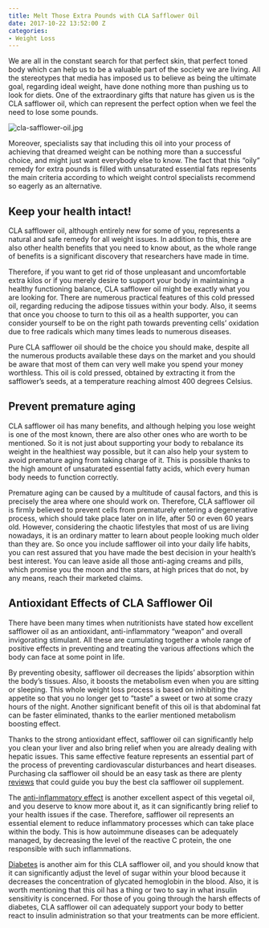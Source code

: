 ```yaml
---
title: Melt Those Extra Pounds with CLA Safflower Oil
date: 2017-10-22 13:52:00 Z
categories:
- Weight Loss
---
```


We are all in the constant search for that perfect skin, that perfect toned body which can help us to be a valuable part of the society we are living. All the stereotypes that media has imposed us to believe as being the ultimate goal, regarding ideal weight, have done nothing more than pushing us to look for diets. One of the extraordinary gifts that nature has given us is the CLA safflower oil, which can represent the perfect option when we feel the need to lose some pounds.

![cla-safflower-oil.jpg](/uploads/forskolin-extract.jpg)

Moreover, specialists say that including this oil into your process of achieving that dreamed weight can be nothing more than a successful choice, and might just want everybody else to know. The fact that this “oily” remedy for extra pounds is filled with unsaturated essential fats represents the main criteria according to which weight control specialists recommend so eagerly as an alternative.

## Keep your health intact!

CLA safflower oil, although entirely new for some of you, represents a natural and safe remedy for all weight issues. In addition to this, there are also other health benefits that you need to know about, as the whole range of benefits is a significant discovery that researchers have made in time. 

Therefore, if you want to get rid of those unpleasant and uncomfortable extra kilos or if you merely desire to support your body in maintaining a healthy functioning balance, CLA safflower oil might be exactly what you are looking for. There are numerous practical features of this cold pressed oil, regarding reducing the adipose tissues within your body. Also, it seems that once you choose to turn to this oil as a health supporter, you can consider yourself to be on the right path towards preventing cells’ oxidation due to free radicals which many times leads to numerous diseases.

Pure CLA safflower oil should be the choice you should make, despite all the numerous products available these days on the market and you should be aware that most of them can very well make you spend your money worthless. This oil is cold pressed, obtained by extracting it from the safflower’s seeds, at a temperature reaching almost 400 degrees Celsius. 

## Prevent premature aging

CLA safflower oil has many benefits, and although helping you lose weight is one of the most known, there are also other ones who are worth to be mentioned. So it is not just about supporting your body to rebalance its weight in the healthiest way possible, but it can also help your system to avoid premature aging from taking charge of it. This is possible thanks to the high amount of unsaturated essential fatty acids, which every human body needs to function correctly. 

Premature aging can be caused by a multitude of causal factors, and this is precisely the area where one should work on. Therefore, CLA safflower oil is firmly believed to prevent cells from prematurely entering a degenerative process, which should take place later on in life, after 50 or even 60 years old. However, considering the chaotic lifestyles that most of us are living nowadays, it is an ordinary matter to learn about people looking much older than they are. 
So once you include safflower oil into your daily life habits, you can rest assured that you have made the best decision in your health’s best interest. You can leave aside all those anti-aging creams and pills, which promise you the moon and the stars, at high prices that do not, by any means, reach their marketed claims.

## Antioxidant Effects of CLA Safflower Oil

There have been many times when nutritionists have stated how excellent safflower oil as an antioxidant, anti-inflammatory “weapon” and overall invigorating stimulant. All these are cumulating together a whole range of positive effects in preventing and treating the various affections which the body can face at some point in life.

By preventing obesity, safflower oil decreases the lipids’ absorption within the body’s tissues. Also, it boosts the metabolism even when you are sitting or sleeping. This whole weight loss process is based on inhibiting the appetite so that you no longer get to “taste” a sweet or two at some crazy hours of the night. Another significant benefit of this oil is that abdominal fat can be faster eliminated, thanks to the earlier mentioned metabolism boosting effect. 

Thanks to the strong antioxidant effect, safflower oil can significantly help you clean your liver and also bring relief when you are already dealing with hepatic issues. This same effective feature represents an essential part of the process of preventing cardiovascular disturbances and heart diseases. Purchasing cla safflower oil should be an easy task as there are plenty [reviews](https://www.hlbenefits.com/cla-safflower-oil-reviews/) that could guide you buy the best cla safflower oil supplement.

The [anti-inflammatory effect](https://www.ncbi.nlm.nih.gov/pmc/articles/PMC4574006/) is another excellent aspect of this vegetal oil, and you deserve to know more about it, as it can significantly bring relief to your health issues if the case. Therefore, safflower oil represents an essential element to reduce inflammatory processes which can take place within the body. This is how autoimmune diseases can be adequately managed, by decreasing the level of the reactive C protein, the one responsible with such inflammations. 

[Diabetes](https://www.ncbi.nlm.nih.gov/pmc/articles/PMC2728639/) is another aim for this CLA safflower oil, and you should know that it can significantly adjust the level of sugar within your blood because it decreases the concentration of glycated hemoglobin in the blood. Also, it is worth mentioning that this oil has a thing or two to say in what insulin sensitivity is concerned. For those of you going through the harsh effects of diabetes, CLA safflower oil can adequately support your body to better react to insulin administration so that your treatments can be more efficient. 